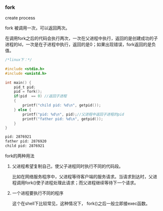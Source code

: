





### fork 

create process

fork 被调用一次，可以返回两次。

在调用fork之后的代码会执行两次，一次在父进程中执行，返回的是创建成功的子进程的Id，一次是在子进程中执行，返回的是0；如果出现错误，fork返回的是负值。

```c
/*linux下：*/
 
#include <stdio.h>
#include <unistd.h>
 
int main() {
    pid_t pid;
    pid = fork();
    if(pid  == 0) //返回子进程
    {
        printf("child pid: %d\n", getpid());
    } else {
        printf("pid: %d\n", pid);//父进程中返回子进程的pid
        printf("father pid: %d\n", getpid());
    }
}
```



```sh
pid: 2876921
father pid: 2876920
child pid: 2876921
```





fork的两种用法

1. 父进程希望复制自己，使父子进程同时执行不同的代码段。

   比如在网络服务程序中，父进程等待客户端的服务请求。当请求到达时，父进程调用fork()使子进程处理此请求；而父进程继续等待下一个请求。

2. 一个进程要执行不同的程序

   这个在shell下比较常见，这种情况下， fork()之后一般立即接exec函数。